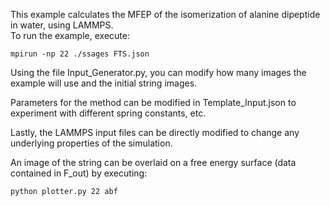 This example calculates the MFEP of the isomerization of alanine dipeptide in water, using LAMMPS.  
To run the example, execute:

```
mpirun -np 22 ./ssages FTS.json
```

Using the file Input_Generator.py, you can modify how many images the example will use and the initial string images.  

Parameters for the method can be modified in Template_Input.json to experiment with different spring constants, etc.

Lastly, the LAMMPS input files can be directly modified to change any underlying properties of the simulation.

An image of the string can be overlaid on a free energy surface (data contained in F_out) by executing:
```
python plotter.py 22 abf

```
